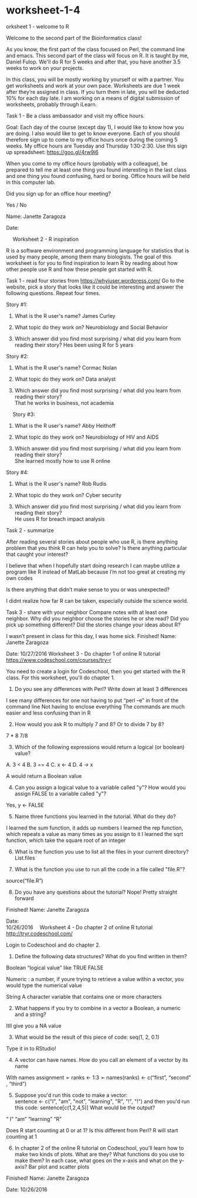 # worksheet-1-4
orksheet 1 - welcome to R

Welcome to the second part of the Bioinformatics class! 

As you know, the first part of the class focused on Perl, the command line and emacs. This second part of the class will focus on R. It is taught by me, Daniel Fulop. We'll do R for 5 weeks and after that, you have another 3.5 weeks to work on your projects. 

In this class, you will be mostly working by yourself or with a partner. You get worksheets and work at your own pace. Worksheets are due 1 week after they’re assigned in class. If you turn them in late, you will be deducted 10% for each day late. I am working on a means of digital submission of worksheets, probably through iLearn.

Task 1 - Be a class ambassador and visit my office hours. 

Goal: Each day of the course (except day 1), I would like to know how you are doing. I also would like to get to know everyone. Each of you should therefore sign up to come to my office hours once during the coming 5 weeks. My office hours are Tuesday and Thursday 1:30-2:30. Use this sign up spreadsheet: https://goo.gl/4rw9i6


When you come to my office hours (probably with a colleague), be prepared to tell me at least one thing you found interesting in the last class and one thing you found confusing, hard or boring. Office hours will be held in this computer lab.

Did you sign up for an office hour meeting?

Yes / No


Name: Janette Zaragoza 


Date:  

 
Worksheet 2 - R inspiration

R is a software environment and programming language for statistics that is used by many people, among them many biologists. The goal of this worksheet is for you to find inspiration to learn R by reading about how other people use R and how these people got started with R. 

Task 1 - read four stories from https://whyiuser.wordpress.com/
Go to the website, pick a story that looks like it could be interesting and answer the following questions. Repeat four times.

Story #1:
1. What is the R user's name?  James Curley 

2. What topic do they work on? Neurobiology and Social Behavior 

3. Which answer did you find most surprising / what did you learn from reading their story?
Hes been using R for 5 years 



Story #2:
1. What is the R user's name? Cormac Nolan 

2. What topic do they work on? Data analyst

3. Which answer did you find most surprising / what did you learn from reading their story?  
That he works in business, not academia




 
Story #3:
1. What is the R user's name? Abby Heithoff 	

2. What topic do they work on? Neurobiology of HIV and AIDS

3. Which answer did you find most surprising / what did you learn from reading their story?  
She learned mostly how to use R online 



Story #4:
1. What is the R user's name? Rob Rudis 

2. What topic do they work on? 
 Cyber security 
3. Which answer did you find most surprising / what did you learn from reading their story?  
He uses R for breach impact analysis 




Task 2 - summarize

After reading several stories about people who use R, is there anything problem that you think R can help you to solve? Is there anything particular that caught your interest?

I believe that when I hopefully start doing research I can maybe utilize a program like R instead of MatLab because I’m not too great at creating my own codes

Is there anything that didn’t make sense to you or was unexpected? 

I didnt realize how far R can be taken, especially outside the science world. 


Task 3 - share with your neighbor
Compare notes with at least one neighbor. Why did you neighbor choose the stories he or she read? Did you pick up something different? Did the stories change your ideas about R?

I wasn’t present in class for this day, I was home sick. 
Finished! 
Name:  Janette Zaragoza

Date:  10/27/2016
Worksheet 3 - Do chapter 1 of online R tutorial https://www.codeschool.com/courses/try-r

You need to create a login for Codeschool, then you get started with the R class. 
For this worksheet, you'll do chapter 1. 

1. Do you see any differences with Perl? Write down at least 3 differences

I see many differences for one not having to put “perl –e” in front of the command line
Not having to enclose everything 
The commands are much easier and less confusing than in R 

2. How would you ask R to multiply 7 and 8? Or to divide 7 by 8? 

7 * 8    7/8

3. Which of the following expressions would return a logical (or boolean) value? 

A. 3 < 4 
B. 3 == 4
C. x <- 4
D. 4 -> x

A would return a Boolean value 

4. Can you assign a logical value to a variable called "y"? How would you assign FALSE to a variable called "y"? 

Yes,   y <- FALSE 

5. Name three functions you learned in the tutorial. What do they do? 

I learned the sum function, it adds up numbers 
I learned the rep  function, which repeats a value as many times as you assign to it 
I learned the sqrt function, which take the square root of an integer 

6. What is the function you use to list all the files in your current directory? 
List.files

7. What is the function you use to run all the code in a file called "file.R"? 


source(“file.R”)

8. Do you have any questions about the tutorial? Nope! Pretty straight forward 


Finished! 
Name: Janette Zaragoza


Date:  
10/26/2016 
Worksheet 4 - Do chapter 2 of online R tutorial http://tryr.codeschool.com/

Login to Codeschool and do chapter 2.

1.	Define the following data structures? What do you find written in them?

Boolean “logical value” like TRUE FALSE

Numeric : a number, if youre trying to retrieve a value within a vector, you would type the numerical value 

String 
A character variable that contains one or more characters 

2.	What happens if you try to combine in a vector a Boolean, a numeric and a string? 

Itll give you a NA value

3.	 What would be the result of this piece of code: seq(1, 2, 0.1)  

 Type it in to RStudio!

4.	A vector can have names. How do you call an element of a vector by its name

With names assignment 
➢	ranks <- 1:3
➢	names(ranks) <- c(“first”,  “second” , “third”)

5.	 Suppose you'd run this code to make a vector:  
sentence <- c("I", "am", "not", "learning", "R", "!", "!") and then you'd run this code: sentence[c(1,2,4,5)]
What would be the output? 

“ I”  “am”  “learning” “R”
 
Does R start counting at 0 or at 1? Is this different from Perl? 
R will start counting at 1 

6.	In chapter 2 of the online R tutorial on Codeschool, you'll learn how to make two kinds of plots. What are they? What functions do you use to make them? In each case, what goes on the x-axis and what on the y-axis? 
Bar plot and scatter plots




Finished! 
Name: Janette Zaragoza 


Date:  10/26/2016

